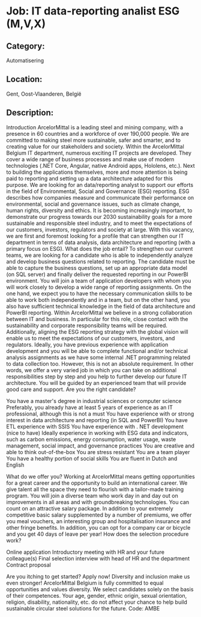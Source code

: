 # Job: IT data-reporting analist ESG (M,V,X)
## Category: 
Automatisering
## Location: 
Gent, Oost-Vlaanderen, België
## Description:
Introduction
ArcelorMittal is a leading steel and mining company, with a presence in 60 countries and a workforce of over 190,000 people. We are committed to making steel more sustainable, safer and smarter, and to creating value for our stakeholders and society.
Within the ArcelorMittal Belgium IT department, numerous exciting IT projects are developed. They cover a wide range of business processes and make use of modern technologies (.NET Core, Angular, native Android apps, Hololens, etc.). Next to building the applications themselves, more and more attention is being paid to reporting and setting up a data architecture adapted for this purpose.
We are looking for an data/reporting analyst to support our efforts in the field of Environmental, Social and Governance (ESG) reporting. ESG describes how companies measure and communicate their performance on environmental, social and governance issues, such as climate change, human rights, diversity and ethics. It is becoming increasingly important, to demonstrate our progress towards our 2030 sustainability goals for a more sustainable and responsible steel industry, and to meet the expectations of our customers, investors, regulators and society at large.
With this vacancy, we are first and foremost looking for a profile that can strengthen our IT department in terms of data analysis, data architecture and reporting (with a primary focus on ESG).
What does the job entail?
To strengthen our current teams, we are looking for a candidate who is able to independently analyze and develop business questions related to reporting. The candidate must be able to capture the business questions, set up an appropriate data model (on SQL server) and finally deliver the requested reporting in our PowerBI environment.
You will join a team of application developers with whom you will work closely to develop a wide range of reporting assignments. On the one hand, we expect you to have the necessary communication skills to be able to work both independently and in a team, but on the other hand, you also have sufficient technical knowledge in the field of data architecture and PowerBI reporting. 
Within ArcelorMittal we believe in a strong collaboration between IT and business. In particular for this role, close contact with the sustainability and corporate responsibility teams will be required. Additionally, aligning the ESG reporting strategy with the global vision will enable us to meet the expectations of our customers, investors, and regulators.
Ideally, you have previous experience with application development and you will be able to complete functional and/or technical analysis assignments as we have some internal .NET programming related to data collection too. However, this is not an absolute requirement.
In other words, we offer a very varied job in which you can take on additional responsibilities step by step and you help to further develop our future IT architecture. You will be guided by an experienced team that will provide good care and support.
Are you the right candidate?

You have a master's degree in industrial sciences or computer science
Preferably, you already have at least 5 years of experience as an IT professional, although this is not a must
You have experience with or strong interest in data architecture and reporting (in SQL and PowerBI)
You have ETL experience with SSIS
You have experience with . NET development (nice to have)
Ideally experience in working with ESG data and indicators, such as carbon emissions, energy consumption, water usage, waste management, social impact, and governance practices
You are creative and able to think out-of-the-box
You are stress resistant
You are a team player
You have a healthy portion of social skills
You are fluent in Dutch and English

What do we offer you?
Working at ArcelorMittal means getting opportunities for a great career and the opportunity to build an international career. We give talent all the space they need to flourish with a tailor-made training program. You will join a diverse team who work day in and day out on improvements in all areas and with groundbreaking technologies. 
You can count on an attractive salary package. In addition to your extremely competitive basic salary supplemented by a number of premiums, we offer you meal vouchers, an interesting group and hospitalisation insurance and other fringe benefits. In addition, you can opt for a company car or bicycle and you get 40 days of leave per year!
How does the selection procedure work?

Online application
Introductory meeting with HR and your future colleague(s)
Final selection interview with head of HR and the department
Contract proposal

Are you itching to get started? Apply now!
Diversity and inclusion make us even stronger!
ArcelorMittal Belgium is fully committed to equal opportunities and values diversity. We select candidates solely on the basis of their competences. Your age, gender, ethnic origin, sexual orientation, religion, disability, nationality, etc. do not affect your chance to help build sustainable circular steel solutions for the future.
Code: AMBE
